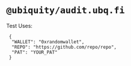 # `@ubiquity/audit.ubq.fi`

Test Uses:

```
 {
  "WALLET": "0xrandomwallet",
  "REPO": "https://github.com/repo/repo",
  "PAT": "YOUR_PAT"
 }
```
